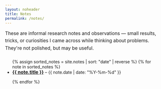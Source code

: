 ```yaml
---
layout: noheader
title: Notes
permalink: /notes/
---
```


<p style="font-size: 1.1em; line-height: 1.6; margin-bottom: 1.5em;">
These are informal research notes and observations — small results, tricks, or curiosities I came across while thinking about problems. They're not polished, but may be useful.
</p>

<ul>
  {% assign sorted_notes = site.notes | sort: "date" | reverse %}
  {% for note in sorted_notes %}
    <li style="margin-bottom: 1em;">
      <a href="{{ note.url }}" style="font-weight: bold; font-size: 1.1em;">{{ note.title }}</a>
      – {{ note.date | date: "%Y-%m-%d" }}
    </li>
  {% endfor %}
</ul>

